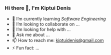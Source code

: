 ### Hi there 👋, I'm Kiptui Denis


- 🌱 I’m currently learning *Software Engineering*
- 👯 I’m looking to collaborate on ...
- 🤔 I’m looking for help with ...
- 💬 Ask me about ...
- 📫 How to reach me: kiptuidenis@gmail.com
- ⚡ Fun fact: ...

